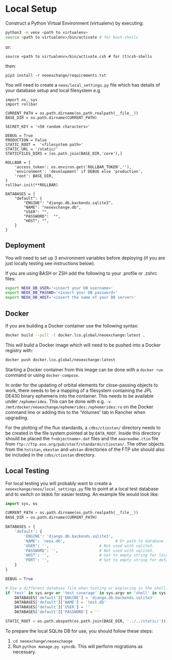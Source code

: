 # Local Setup

Construct a Python Virtual Environment (virtualenv) by executing:  
```bash
python3 -m venv <path to virtualenv>
source <path to virtualenv>/bin/activate # for bash-shells
```

or:  

`source <path to virtualenv>/bin/activate.csh # for (t)csh-shells`  

then:

`pip3 install -r neoexchange/requirements.txt`

You will need to create a `neox/local_settings.py` file which has details of your database setup and local filesystem e.g.

```
import os, sys
import rollbar

CURRENT_PATH = os.path.dirname(os.path.realpath(__file__))
BASE_DIR = os.path.dirname(CURRENT_PATH)

SECRET_KEY = '<50 random characters>'

DEBUG = True
PRODUCTION = False
STATIC_ROOT =  '<filesystem path>'
STATIC_URL = '/static/'
STATICFILES_DIRS = [os.path.join(BASE_DIR,'core'),]

ROLLBAR = {
    'access_token': os.environ.get('ROLLBAR_TOKEN',''),
    'environment': 'development' if DEBUG else 'production',
    'root': BASE_DIR,
}
rollbar.init(**ROLLBAR)

DATABASES = {
    "default": {
        "ENGINE": "django.db.backends.sqlite3",
        "NAME": "neoexchange.db",
        "USER": "",
        "PASSWORD":  "",
        "HOST": "",
    }
}
```

Deployment
----------

You will need to set up 3 environment variables before deploying (if you are just locally testing see instructions below).

If you are using BASH or ZSH add the following to your .profile or .zshrc files:
```bash
export NEOX_DB_USER='<insert your DB username>'
export NEOX_DB_PASSWD='<insert your DB password>'
export NEOX_DB_HOST='<insert the name of your DB server>'
```

Docker
------
If you are building a Docker container use the following syntax:
```bash
docker build --pull -t docker.lco.global/neoexchange:latest .
```
This will build a Docker image which will need to be pushed into a Docker registry with:
```bash
docker push docker.lco.global/neoexchange:latest
```
Starting a Docker container from this image can be done with a `docker run` command or using `docker-compose`.

In order for the updating of orbital elements for close-passing objects to work,
there needs to be a mapping of a filesystem containing the JPL DE430 binary
ephemeris into the container. This needs to be available under `/ephemerides`.
This can be done with e.g.
`-v /mnt/docker/neoexchange/ephemerides:/ephemerides:ro`
on the Docker command line or adding this to the 'Volumes' tab in Rancher when
upgrading.

For the plotting of the flux standards, a `cdbs/ctiostan/` directory needs to be
created in the file system pointed at by `DATA_ROOT`. Inside this directory
should be placed the `f<objectname>.dat` files and the `aaareadme.ctio` file
from `ftp://ftp.eso.org/pub/stecf/standards/ctiostan/`. The other objects from
the `hststan`, `okestan` and `wdstan` directories of the FTP site should also be
included in the `cdbs/ctiostan` directory.

Local Testing
-------------

For local testing you will probably want to create a
`neoexchange/neox/local_settings.py` file to point at a local test database and
to switch on `DEBUG` for easier testing. An example file would look like:
```python
import sys, os

CURRENT_PATH = os.path.dirname(os.path.realpath(__file__))
BASE_DIR = os.path.dirname(CURRENT_PATH)

DATABASES = {
    'default': {
        'ENGINE': 'django.db.backends.sqlite3',
        'NAME': 'neox.db',                      # Or path to database file if using sqlite3.
        'USER': '',                      # Not used with sqlite3.
        'PASSWORD': '',                  # Not used with sqlite3.
        'HOST': '',                      # Set to empty string for localhost. Not used with sqlite3.
        'PORT': '',                      # Set to empty string for default. Not used with sqlite3.
    }
}

DEBUG = True

# Use a different database file when testing or exploring in the shell.
if 'test' in sys.argv or 'test_coverage' in sys.argv or 'shell' in sys.argv:
    DATABASES['default']['ENGINE'] = 'django.db.backends.sqlite3'
    DATABASES['default']['NAME'] = 'test.db'
    DATABASES['default']['USER'] = ''
    DATABASES['default']['PASSWORD'] = ''

STATIC_ROOT = os.path.abspath(os.path.join(BASE_DIR, '../../static/'))
```

To prepare the local SQLite DB for use, you should follow these steps:

1. `cd neoexchange\neoexchange`
2. Run `python manage.py syncdb`. This will perform migrations as necessary.
